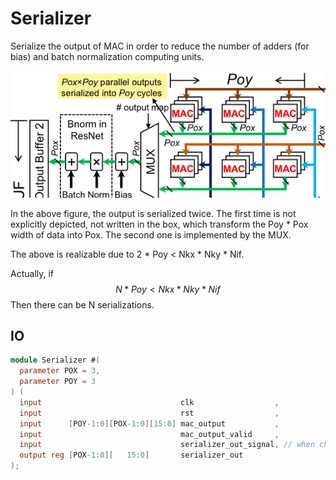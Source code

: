 # Serializer

Serialize the output of MAC in order to reduce the number of adders (for bias) and batch normalization computing units.

![image-20221105223352139](./README.assets/image-20221105223352139.png)

In the above figure, the output is serialized twice.
The first time is not explicitly depicted, not written in the box, which transform the Poy * Pox width of data into Pox.
The second one is implemented by the MUX.

The above is realizable due to 2 * Poy < Nkx * Nky * Nif.

Actually, if
$$
N*Poy < Nkx*Nky*Nif
$$
Then there can be N serializations.

## IO

```verilog
module Serializer #(
  parameter POX = 3,
  parameter POY = 3
) (
  input                               clk                  ,
  input                               rst                  ,
  input      [POY-1:0][POX-1:0][15:0] mac_output           ,
  input                               mac_output_valid     ,
  input                               serializer_out_signal, // when chosen by MUX
  output reg [POX-1:0][   15:0]       serializer_out
);
```
